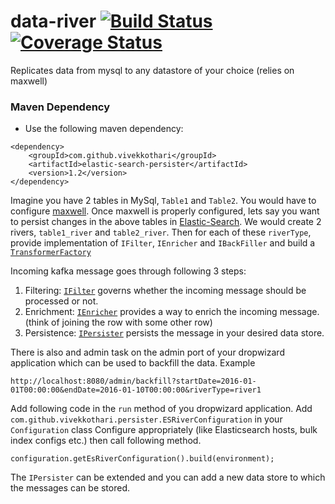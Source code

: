 # data-river [![Build Status](https://travis-ci.org/vivekkothari/data-river.svg?branch=master)](https://travis-ci.org/vivekkothari/data-river) [![Coverage Status](https://coveralls.io/repos/github/vivekkothari/data-river/badge.svg?branch=master)](https://coveralls.io/github/vivekkothari/data-river?branch=master)

Replicates data from mysql to any datastore of your choice (relies on maxwell)

### Maven Dependency
* Use the following maven dependency:
```
<dependency>
    <groupId>com.github.vivekkothari</groupId>
    <artifactId>elastic-search-persister</artifactId>
    <version>1.2</version>
</dependency>
```

Imagine you have 2 tables in MySql, `Table1` and `Table2`. You would have to configure [maxwell](http://maxwells-daemon.io).
Once maxwell is properly configured, lets say you want to persist changes in the above tables in [Elastic-Search](https://www.elastic.co). We would create 2 rivers, `table1_river` and `table2_river`.
Then for each of these `riverType`, provide implementation of `IFilter`, `IEnricher` and `IBackFiller` and build a
[`TransformerFactory`](https://github.com/vivekkothari/data-river/blob/master/data-river-core/src/main/java/com/github/vivekkothari/river/service/TransformerFactory.java)

Incoming kafka message goes through following 3 steps:

1. Filtering: [`IFilter`](https://github.com/vivekkothari/data-river/blob/master/data-river-core/src/main/java/com/github/vivekkothari/river/service/IFilter.java) governs whether
the incoming message should be processed or not.
2. Enrichment: [`IEnricher`](https://github.com/vivekkothari/data-river/blob/master/data-river-core/src/main/java/com/github/vivekkothari/river/service/IEnricher.java) provides a
way to enrich the incoming message. (think of joining the row with some other row)
3. Persistence: [`IPersister`](https://github.com/vivekkothari/data-river/blob/master/data-river-core/src/main/java/com/github/vivekkothari/river/service/IPersister.java) persists
the message in your desired data store.

There is also and admin task on the admin port of your dropwizard application which can be used to backfill the data.
Example
```
http://localhost:8080/admin/backfill?startDate=2016-01-01T00:00:00&endDate=2016-01-10T00:00:00&riverType=river1
```

Add following code in the `run` method of you dropwizard application.
Add `com.github.vivekkothari.persister.ESRiverConfiguration` in your `Configuration` class
Configure appropriately (like Elasticsearch hosts, bulk index configs etc.) then call following method.
```
configuration.getEsRiverConfiguration().build(environment);
```

The `IPersister` can be extended and you can add a new data store to which the messages can be stored.
